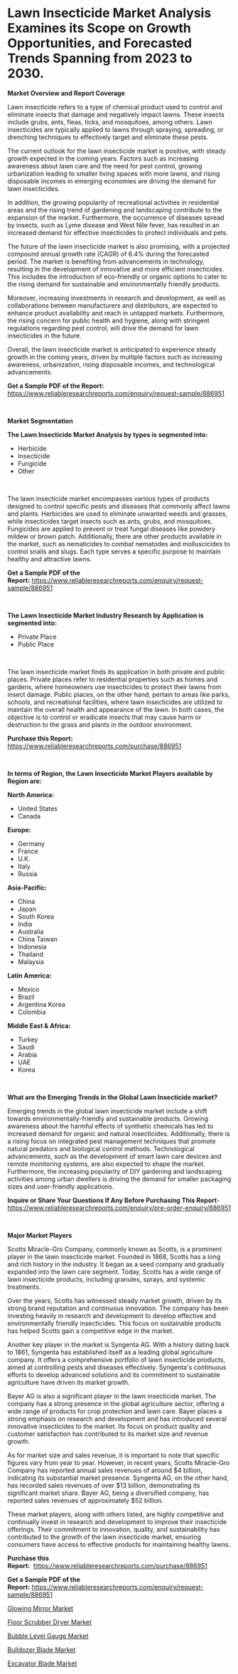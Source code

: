 <p><h1>Lawn Insecticide Market Analysis Examines its Scope on Growth Opportunities, and Forecasted Trends Spanning from 2023 to 2030.</h1></p><p><strong>Market Overview and Report Coverage</strong></p>
<p><p>Lawn insecticide refers to a type of chemical product used to control and eliminate insects that damage and negatively impact lawns. These insects include grubs, ants, fleas, ticks, and mosquitoes, among others. Lawn insecticides are typically applied to lawns through spraying, spreading, or drenching techniques to effectively target and eliminate these pests.</p><p>The current outlook for the lawn insecticide market is positive, with steady growth expected in the coming years. Factors such as increasing awareness about lawn care and the need for pest control, growing urbanization leading to smaller living spaces with more lawns, and rising disposable incomes in emerging economies are driving the demand for lawn insecticides.</p><p>In addition, the growing popularity of recreational activities in residential areas and the rising trend of gardening and landscaping contribute to the expansion of the market. Furthermore, the occurrence of diseases spread by insects, such as Lyme disease and West Nile fever, has resulted in an increased demand for effective insecticides to protect individuals and pets.</p><p>The future of the lawn insecticide market is also promising, with a projected compound annual growth rate (CAGR) of 6.4% during the forecasted period. The market is benefiting from advancements in technology, resulting in the development of innovative and more efficient insecticides. This includes the introduction of eco-friendly or organic options to cater to the rising demand for sustainable and environmentally friendly products.</p><p>Moreover, increasing investments in research and development, as well as collaborations between manufacturers and distributors, are expected to enhance product availability and reach in untapped markets. Furthermore, the rising concern for public health and hygiene, along with stringent regulations regarding pest control, will drive the demand for lawn insecticides in the future.</p><p>Overall, the lawn insecticide market is anticipated to experience steady growth in the coming years, driven by multiple factors such as increasing awareness, urbanization, rising disposable incomes, and technological advancements.</p></p>
<p><strong>Get a Sample PDF of the Report:</strong> <a href="https://www.reliableresearchreports.com/enquiry/request-sample/886951">https://www.reliableresearchreports.com/enquiry/request-sample/886951</a></p>
<p>&nbsp;</p>
<p><strong>Market Segmentation</strong></p>
<p><strong>The Lawn Insecticide Market Analysis by types is segmented into:</strong></p>
<p><ul><li>Herbicide</li><li>Insecticide</li><li>Fungicide</li><li>Other</li></ul></p>
<p>&nbsp;</p>
<p><p>The lawn insecticide market encompasses various types of products designed to control specific pests and diseases that commonly affect lawns and plants. Herbicides are used to eliminate unwanted weeds and grasses, while insecticides target insects such as ants, grubs, and mosquitoes. Fungicides are applied to prevent or treat fungal diseases like powdery mildew or brown patch. Additionally, there are other products available in the market, such as nematicides to combat nematodes and molluscicides to control snails and slugs. Each type serves a specific purpose to maintain healthy and attractive lawns.</p></p>
<p><strong>Get a Sample PDF of the Report:</strong>&nbsp;<a href="https://www.reliableresearchreports.com/enquiry/request-sample/886951">https://www.reliableresearchreports.com/enquiry/request-sample/886951</a></p>
<p>&nbsp;</p>
<p><strong>The Lawn Insecticide Market Industry Research by Application is segmented into:</strong></p>
<p><ul><li>Private Place</li><li>Public Place</li></ul></p>
<p>&nbsp;</p>
<p><p>The lawn insecticide market finds its application in both private and public places. Private places refer to residential properties such as homes and gardens, where homeowners use insecticides to protect their lawns from insect damage. Public places, on the other hand, pertain to areas like parks, schools, and recreational facilities, where lawn insecticides are utilized to maintain the overall health and appearance of the lawn. In both cases, the objective is to control or eradicate insects that may cause harm or destruction to the grass and plants in the outdoor environment.</p></p>
<p><strong>Purchase this Report:</strong>&nbsp; <a href="https://www.reliableresearchreports.com/purchase/886951">https://www.reliableresearchreports.com/purchase/886951</a></p>
<p>&nbsp;</p>
<p><strong>In terms of Region, the Lawn Insecticide Market Players available by Region are:</strong></p>
<p>
    <p> <strong> North America: </strong>
        <ul>
            <li>United States</li>
            <li>Canada</li>
        </ul>
        </p> 
    <p> <strong> Europe: </strong>
        <ul>
            <li>Germany</li>
            <li>France</li>
            <li>U.K.</li>
            <li>Italy</li>
            <li>Russia</li>
        </ul>
        </p> 
    <p> <strong> Asia-Pacific: </strong>
        <ul>
            <li>China</li>
            <li>Japan</li>
            <li>South Korea</li>
            <li>India</li>
            <li>Australia</li>
            <li>China Taiwan</li>
            <li>Indonesia</li>
            <li>Thailand</li>
            <li>Malaysia</li>
        </ul>
        </p> 
    <p> <strong> Latin America: </strong>
        <ul>
            <li>Mexico</li>
            <li>Brazil</li>
            <li>Argentina Korea</li>
            <li>Colombia</li>
        </ul>
        </p> 
    <p> <strong> Middle East & Africa: </strong>
        <ul>
            <li>Turkey</li>
            <li>Saudi</li>
            <li>Arabia</li>
            <li>UAE</li>
            <li>Korea</li>
        </ul>
    </p>
    </p>
<p>&nbsp;</p>
<p><strong>What are the Emerging Trends in the Global Lawn Insecticide market?</strong></p>
<p><p>Emerging trends in the global lawn insecticide market include a shift towards environmentally-friendly and sustainable products. Growing awareness about the harmful effects of synthetic chemicals has led to increased demand for organic and natural insecticides. Additionally, there is a rising focus on integrated pest management techniques that promote natural predators and biological control methods. Technological advancements, such as the development of smart lawn care devices and remote monitoring systems, are also expected to shape the market. Furthermore, the increasing popularity of DIY gardening and landscaping activities among urban dwellers is driving the demand for smaller packaging sizes and user-friendly applications.</p></p>
<p><strong>Inquire or Share Your Questions If Any Before Purchasing This Report</strong>- <a href="https://www.reliableresearchreports.com/enquiry/pre-order-enquiry/886951">https://www.reliableresearchreports.com/enquiry/pre-order-enquiry/886951</a></p>
<p>&nbsp;</p>
<p><strong>Major Market Players</strong></p>
<p><p>Scotts Miracle-Gro Company, commonly known as Scotts, is a prominent player in the lawn insecticide market. Founded in 1868, Scotts has a long and rich history in the industry. It began as a seed company and gradually expanded into the lawn care segment. Today, Scotts has a wide range of lawn insecticide products, including granules, sprays, and systemic treatments.</p><p>Over the years, Scotts has witnessed steady market growth, driven by its strong brand reputation and continuous innovation. The company has been investing heavily in research and development to develop effective and environmentally friendly insecticides. This focus on sustainable products has helped Scotts gain a competitive edge in the market.</p><p>Another key player in the market is Syngenta AG. With a history dating back to 1861, Syngenta has established itself as a leading global agriculture company. It offers a comprehensive portfolio of lawn insecticide products, aimed at controlling pests and diseases effectively. Syngenta's continuous efforts to develop advanced solutions and its commitment to sustainable agriculture have driven its market growth.</p><p>Bayer AG is also a significant player in the lawn insecticide market. The company has a strong presence in the global agriculture sector, offering a wide range of products for crop protection and lawn care. Bayer places a strong emphasis on research and development and has introduced several innovative insecticides to the market. Its focus on product quality and customer satisfaction has contributed to its market size and revenue growth.</p><p>As for market size and sales revenue, it is important to note that specific figures vary from year to year. However, in recent years, Scotts Miracle-Gro Company has reported annual sales revenues of around $4 billion, indicating its substantial market presence. Syngenta AG, on the other hand, has recorded sales revenues of over $13 billion, demonstrating its significant market share. Bayer AG, being a diversified company, has reported sales revenues of approximately $52 billion.</p><p>These market players, along with others listed, are highly competitive and continually invest in research and development to improve their insecticide offerings. Their commitment to innovation, quality, and sustainability has contributed to the growth of the lawn insecticide market, ensuring consumers have access to effective products for maintaining healthy lawns.</p></p>
<p><strong>Purchase this Report:</strong>&nbsp;&nbsp;<a href="https://www.reliableresearchreports.com/purchase/886951">https://www.reliableresearchreports.com/purchase/886951</a></p>
<p></p>
<p><strong>Get a Sample PDF of the Report:</strong>&nbsp;<a href="https://www.reliableresearchreports.com/enquiry/request-sample/886951">https://www.reliableresearchreports.com/enquiry/request-sample/886951</a></p>
<p><p><a href="https://medium.com/@mariliehowe/decoding-glowing-mirror-market-metrics-market-share-trends-and-growth-patterns-582539463f3a">Glowing Mirror Market</a></p><p><a href="https://medium.com/@bethelokon998/floor-scrubber-dryer-market-insights-into-market-cagr-market-trends-and-growth-strategies-5e1b0b8c6c78">Floor Scrubber Dryer Market</a></p><p><a href="https://medium.com/@karleeprice2004/bubble-level-gauge-market-share-evolution-and-market-growth-trends-2023-2030-20902a325a29">Bubble Level Gauge Market</a></p><p><a href="https://medium.com/@paulmcglynn6456/bulldozer-blade-market-share-evolution-and-market-growth-trends-2023-2030-4cf06a50bf38">Bulldozer Blade Market</a></p><p><a href="https://medium.com/@merrittrice2023/excavator-blade-market-comprehensive-assessment-by-type-application-and-geography-6737945638c4">Excavator Blade Market</a></p></p>